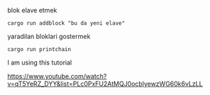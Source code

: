 blok elave etmek
```
cargo run addblock "bu da yeni elave"
```

yaradilan bloklari gostermek

```
cargo run printchain
```



I am using this tutorial

https://www.youtube.com/watch?v=qT5YeRZ_DYY&list=PLc0PxFU2AtMQJ0ocblyewzWG60k6vLzLL